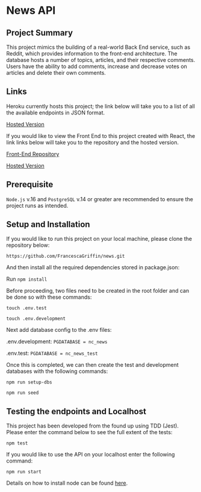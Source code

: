 # News API

## Project Summary

This project mimics the building of a real-world Back End service, such as Reddit, which provides information to the front-end architecture. The database hosts a number of topics, articles, and their respective comments. Users have the ability to add comments, increase and decrease votes on articles and delete their own comments.


## Links

Heroku currently hosts this project; the link below will take you to a list of all the available endpoints in JSON format.

[Hosted Version](https://firstnews.herokuapp.com/api)

If you would like to view the Front End to this project created with React, the link links below will take you to the repository and the hosted version.

[Front-End Repository](https://github.com/FrancescaGriffin/nc-news)

[Hosted Version](https://the-everyday-journalist.netlify.app)


## Prerequisite

`Node.js` v.16 and `PostgreSQL` v.14 or greater are recommended to ensure the project runs as intended. 


## Setup and Installation

If you would like to run this project on your local machine, please clone the repository below:

`https://github.com/FrancescaGriffin/news.git`

And then install all the required dependencies stored in package.json:

Run `npm install`

Before proceeding, two files need to be created in the root folder and can be done so with these commands:

`touch .env.test`

`touch .env.development`

Next add database config to the .env files:

.env.development: `PGDATABASE = nc_news`

.env.test: `PGDATABASE = nc_news_test`

Once this is completed, we can then create the test and development databases with the following commands:

`npm run setup-dbs`

`npm run seed`


## Testing the endpoints and Localhost 

This project has been developed from the found up using TDD (Jest). Please enter the command below to see the full extent of the tests:

`npm test`

If you would like to use the API on your localhost enter the following command:

`npm run start`


Details on how to install node can be found [here](https://nodejs.org/en/).





